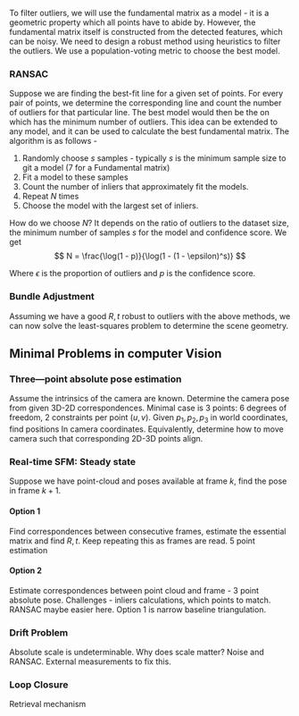 To filter outliers, we will use the fundamental matrix as a model - it is a geometric property which all points have to abide by. However, the fundamental matrix itself is constructed from the detected features, which can be noisy. We need to design a robust method using heuristics to filter the outliers. We use a population-voting metric to choose the best model.

### RANSAC
Suppose we are finding the best-fit line for a given set of points. For every pair of points, we determine the corresponding line and count the number of outliers for that particular line. The best model would then be the on which has the minimum number of outliers.
This idea can be extended to any model, and it can be used to calculate the best fundamental matrix. The algorithm is as follows -
1. Randomly choose $s$ samples - typically $s$ is the minimum sample size to git a model (7 for a Fundamental matrix)
2. Fit a model to these samples
3. Count the number of inliers that approximately fit the models.
4. Repeat $N$ times
5. Choose the model with the largest set of inliers.

How do we choose $N$? It depends on the ratio of outliers to the dataset size, the minimum number of samples $s$ for the model and confidence score. We get
$$
N = \frac{\log(1 - p)}{\log(1 - (1 - \epsilon)^s)}
$$

Where $\epsilon$ is the proportion of outliers and $p$ is the confidence score.

### Bundle Adjustment
Assuming we have a good $R, t$ robust to outliers with the above methods, we can now solve the least-squares problem to determine the scene geometry.

## Minimal Problems in computer Vision

<insert image>

### Three—point absolute pose estimation
Assume the intrinsics of the camera are known.
Determine the camera pose from given 3D-2D correspondences. Minimal case is 3 points: 6 degrees of freedom, 2 constraints per point $(u, v)$. Given $p_1, p_2, p_3$ in world coordinates, find positions In camera coordinates. Equivalently, determine how to move camera such that corresponding 2D-3D points align.

### Real-time SFM: Steady state
Suppose we have point-cloud and poses available at frame $k$, find the pose in frame $k + 1$. 
#### Option 1
Find correspondences between consecutive frames, estimate the essential matrix and find $R, t$. Keep repeating this as frames are read. 5 point estimation
#### Option 2
Estimate correspondences between point cloud and frame - 3 point absolute pose. Challenges - inliers calculations, which points to match. RANSAC maybe easier here. Option 1 is narrow baseline triangulation.

### Drift Problem
Absolute scale is undeterminable. Why does scale matter? Noise and RANSAC. External measurements to fix this. 
### Loop Closure
Retrieval mechanism 